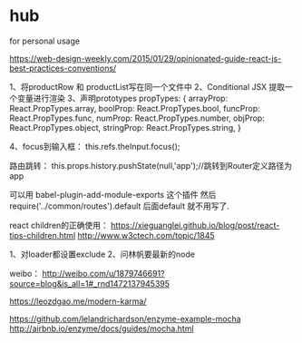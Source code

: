 # hub
for personal usage

https://web-design-weekly.com/2015/01/29/opinionated-guide-react-js-best-practices-conventions/

1、将productRow 和 productList写在同一个文件中
2、Conditional JSX  提取一个变量进行渲染
3、声明prototypes
propTypes: {
        arrayProp: React.PropTypes.array,
        boolProp: React.PropTypes.bool,
        funcProp: React.PropTypes.func,
        numProp: React.PropTypes.number,
        objProp: React.PropTypes.object,
        stringProp: React.PropTypes.string,
    }


4、focus到输入框： this.refs.theInput.focus();




路由跳转： this.props.history.pushState(null,'app');//跳转到Router定义路径为app

可以用 babel-plugin-add-module-exports 这个插件 然后 require('../common/routes').default 后面default 就不用写了.

react children的正确使用： https://xieguanglei.github.io/blog/post/react-tips-children.html
http://www.w3ctech.com/topic/1845

1、对loader都设置exclude
2、问林帆要最新的node

weibo： http://weibo.com/u/1879746691?source=blog&is_all=1#_rnd1472137945395

https://leozdgao.me/modern-karma/


https://github.com/lelandrichardson/enzyme-example-mocha
http://airbnb.io/enzyme/docs/guides/mocha.html
